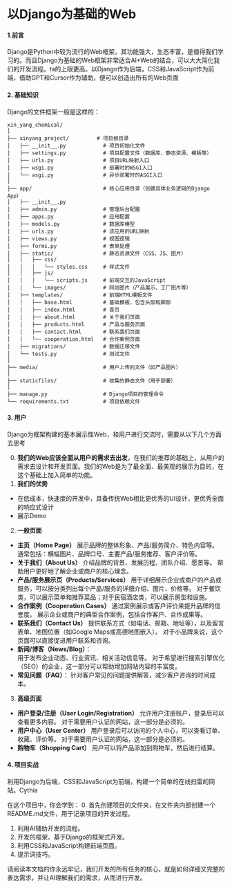 # 以Django为基础的Web

#### 1.前言
Django是Python中较为流行的Web框架，其功能强大，生态丰富，是值得我们学习的。而且Django为基础的Web框架非常适合AI+Web的结合，可以大大简化我们的开发流程。ta的上限更高。以Django作为后端，CSS和JavaScript作为前端，借助GPT和Cursor作为辅助，便可以创造出所有的Web页面

#### 2. 基础知识
Django的文件框架一般是这样的：
```
xin_yang_chemical/
│
├── xinyang_project/         # 项目根目录
│   ├── __init__.py            # 项目初始化文件
│   ├── settings.py            # 项目配置文件（数据库、静态资源、模板等）
│   ├── urls.py                # 项目URL映射入口
│   ├── wsgi.py                # 部署时的WSGI入口
│   └── asgi.py                # 异步部署时的ASGI入口
│
├── app/                       # 核心应用目录（创建具体业务逻辑的Django App）
│   ├── __init__.py
│   ├── admin.py               # 管理后台配置
│   ├── apps.py                # 应用配置
│   ├── models.py              # 数据库模型
│   ├── urls.py                # 该应用的URL映射
│   ├── views.py               # 视图逻辑
│   ├── forms.py               # 表单处理
│   ├── static/                # 静态资源文件（CSS、JS、图片）
│   │   ├── css/
│   │   │   └── styles.css     # 样式文件
│   │   ├── js/
│   │   │   └── scripts.js     # 前端交互的JavaScript
│   │   └── images/            # 网站图片（产品展示、工厂图片等）
│   ├── templates/             # 前端HTML模板文件
│   │   ├── base.html          # 基础模板，包含头部和脚部
│   │   ├── index.html         # 首页
│   │   ├── about.html         # 关于我们页面
│   │   ├── products.html      # 产品与服务页面
│   │   ├── contact.html       # 联系我们页面
│   │   └── cooperation.html   # 合作案例页面
│   ├── migrations/            # 数据迁移文件
│   └── tests.py               # 测试文件
│
├── media/                     # 用户上传的文件（如产品图片）
│
├── staticfiles/               # 收集的静态文件（用于部署）
│
├── manage.py                  # Django项目的管理命令
└── requirements.txt           # 项目依赖文件
```
#### 3. 用户
Django为框架构建的基本展示性Web，和用户进行交流时，需要从以下几个方面去思考

0. **我们的Web应该全面从用户的需求去出发**，在我们的推荐的基础上，从用户的需求去设计和开发页面。我们的Web是为了最全面、最美观的展示为目的，在这个基础上加入简单的功能。
1. **我们的优势**
- 在低成本，快速度的开发中，具备传统Web相比更优秀的UI设计，更优秀全面的响应式设计
- 展示Demo
2. **一般页面**
- **主页（Home Page）**
    展示品牌的整体形象、产品/服务简介、特色内容等。
    通常包括：横幅图片、品牌口号、主要产品/服务推荐、客户评价等。
- **关于我们（About Us）**
    介绍品牌的背景、发展历程、团队介绍、愿景等。
    帮助用户更好地了解企业或商户的核心理念。
- **产品/服务展示页（Products/Services）**
    用于详细展示企业或商户的产品或服务，可以按分类列出每个产品/服务的详细介绍、图片、价格等。
    对于餐饮类，可以展示菜单和推荐菜品；对于民宿酒店类，可以展示房型和设施。
- **合作案例（Cooperation Cases）**
    通过案例展示或客户评价来提升品牌的信誉度。
    展示企业或商户的典型合作案例，包括合作客户、合作成果等。
- **联系我们（Contact Us）**
    提供联系方式（如电话、邮箱、地址等），以及留言表单、地图位置（如Google Maps或高德地图嵌入）。
    对于小品牌来说，这个页面可以直接促进用户联系和咨询。
- **新闻/博客（News/Blog）**：  
    用于发布企业动态、行业资讯、相关活动信息等。
    对于希望进行搜索引擎优化（SEO）的企业，这一部分可以帮助增加网站内容的丰富度。
- **常见问题（FAQ）**：
    针对客户常见的问题提供解答，减少客户咨询的时间成本。

3. **高级页面**
- **用户登录/注册（User Login/Registration）**
    允许用户注册账户，登录后可以查看更多内容。
    对于需要用户认证的网站，这一部分是必须的。
- **用户中心（User Center）**
    用户登录后可以访问的个人中心，可以查看订单、收藏、评价等。
    对于需要用户认证的网站，这一部分是必须的。
- **购物车（Shopping Cart）**
    用户可以将产品添加到购物车，然后进行结算。

#### 4. 项目实战
利用Django为后端，CSS和JavaScript为前端，构建一个简单的在线扫雷的网站。Cythia

在这个项目中，你会学到：
0. 首先创建项目的文件夹，在文件夹内部创建一个README.md文件，用于记录项目的开发过程。
1. 利用AI辅助开发的流程。
2. 开发的框架、基于Django的框架式开发。
3. 利用CSS和JavaScript构建前端页面。
4. 提示词技巧。

请阅读本文档的你永远牢记，我们开发的所有任务的核心，就是如何详细又完整的表达需求，并让AI理解我们的需求，从而进行开发。
